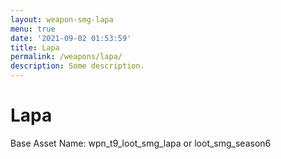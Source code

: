 ```yaml
---
layout: weapon-smg-lapa
menu: true
date: '2021-09-02 01:53:59'
title: Lapa
permalink: /weapons/lapa/
description: Some description.
---
```


# Lapa

Base Asset Name: wpn_t9_loot_smg_lapa or loot_smg_season6